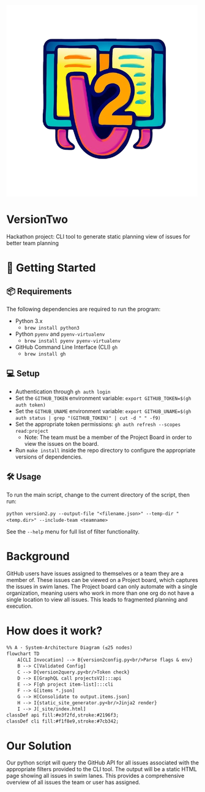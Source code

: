 ![App icon](images/FullSizeIcon.png)

# VersionTwo
Hackathon project: CLI tool to generate static planning view of issues for better team planning

# 🚀 Getting Started
## 📦 Requirements
The following dependencies are required to run the program:
- Python 3.x
  - `brew install python3`
- Python `pyenv` and `pyenv-virtualenv`
  -  `brew install pyenv pyenv-virtualenv`
- GitHub Command Line Interface (CLI) `gh`
  - `brew install gh`

## 💻 Setup
- Authentication through `gh auth login`
- Set the `GITHUB_TOKEN` environment variable: `export GITHUB_TOKEN=$(gh auth token)`
- Set the `GITHUB_UNAME` environment variable: `export GITHUB_UNAME=$(gh auth status | grep "(GITHUB_TOKEN)" | cut -d " " -f9)`
- Set the appropriate token permissions: `gh auth refresh --scopes read:project`
  - Note: The team must be a member of the Project Board in order to view the issues on the board.
- Run `make install` inside the repo directory to configure the appropriate versions of dependencies.

## 🛠 Usage
To run the main script, change to the current directory of the script, then run:

`python version2.py --output-file "<filename.json>" --temp-dir "<temp.dir>" --include-team <teamname>`

See the `--help` menu for full list of filter functionality.

# Background
GitHub users have issues assigned to themselves or a team they are a member of. These issues can be viewed on a 
Project board, which captures the issues in swim lanes. The Project board can only automate with a single organization,
meaning users who work in more than one org do not have a single location to view all issues. This leads to fragmented
planning and execution.

# How does it work?

```mermaid
%% A · System-Architecture Diagram (≤25 nodes)
flowchart TD
    A[CLI Invocation] --> B{version2config.py<br/>Parse flags & env}
    B --> C[Validated Config]
    C --> D{version2query.py<br/>Token check}
    D --> E[GraphQL call projectsV2]:::api
    E --> F[gh project item-list]:::cli
    F --> G[items *.json]
    G --> H[Consolidate to output.items.json]
    H --> I{static_site_generator.py<br/>Jinja2 render}
    I --> J[_site/index.html]
classDef api fill:#e3f2fd,stroke:#2196f3;
classDef cli fill:#f1f8e9,stroke:#7cb342;
```

# Our Solution
Our python script will query the GitHub API for all issues associated with the appropriate filters provided to the CLI
tool. The output will be a static HTML page showing all issues in swim lanes. This provides a comprehensive overview
of all issues the team or user has assigned. 
